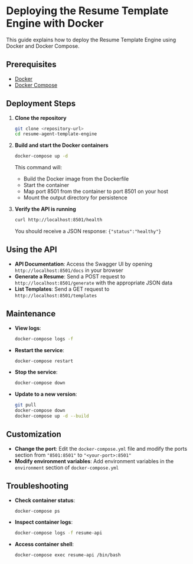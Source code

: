 # Deploying the Resume Template Engine with Docker

This guide explains how to deploy the Resume Template Engine using Docker and Docker Compose.

## Prerequisites

- [Docker](https://docs.docker.com/get-docker/)
- [Docker Compose](https://docs.docker.com/compose/install/)

## Deployment Steps

1. **Clone the repository**

   ```bash
   git clone <repository-url>
   cd resume-agent-template-engine
   ```

2. **Build and start the Docker containers**

   ```bash
   docker-compose up -d
   ```

   This command will:
   - Build the Docker image from the Dockerfile
   - Start the container
   - Map port 8501 from the container to port 8501 on your host
   - Mount the output directory for persistence

3. **Verify the API is running**

   ```bash
   curl http://localhost:8501/health
   ```

   You should receive a JSON response: `{"status":"healthy"}`

## Using the API

- **API Documentation**: Access the Swagger UI by opening `http://localhost:8501/docs` in your browser
- **Generate a Resume**: Send a POST request to `http://localhost:8501/generate` with the appropriate JSON data
- **List Templates**: Send a GET request to `http://localhost:8501/templates`

## Maintenance

- **View logs**:

  ```bash
  docker-compose logs -f
  ```

- **Restart the service**:

  ```bash
  docker-compose restart
  ```

- **Stop the service**:

  ```bash
  docker-compose down
  ```

- **Update to a new version**:

  ```bash
  git pull
  docker-compose down
  docker-compose up -d --build
  ```

## Customization

- **Change the port**: Edit the `docker-compose.yml` file and modify the ports section from `"8501:8501"` to `"<your-port>:8501"`
- **Modify environment variables**: Add environment variables in the `environment` section of `docker-compose.yml`

## Troubleshooting

- **Check container status**:

  ```bash
  docker-compose ps
  ```

- **Inspect container logs**:

  ```bash
  docker-compose logs -f resume-api
  ```

- **Access container shell**:

  ```bash
  docker-compose exec resume-api /bin/bash
  ``` 